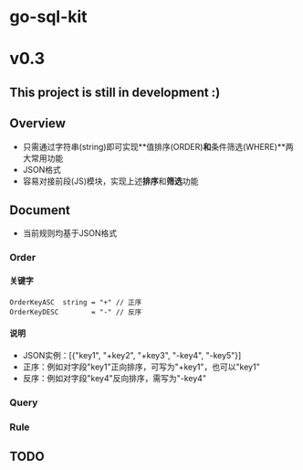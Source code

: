 # go-sql-kit

# v0.3

## This project is still in development :)

## Overview

* 只需通过字符串(string)即可实现**值排序(ORDER)**和**条件筛选(WHERE)**两大常用功能
* JSON格式
* 容易对接前段(JS)模块，实现上述**排序**和**筛选**功能

## Document

* 当前规则均基于JSON格式

### Order

#### 关键字

```golang
OrderKeyASC  string = "+" // 正序
OrderKeyDESC        = "-" // 反序
```


#### 说明

* JSON实例：[{"key1", "+key2", "+key3", "-key4", "-key5"}]
* 正序：例如对字段"key1"正向排序，可写为"+key1"，也可以"key1"
* 反序：例如对字段"key4"反向排序，需写为"-key4"

### Query

### Rule

## TODO
